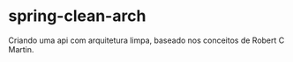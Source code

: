 # spring-clean-arch
Criando uma api com arquitetura limpa, baseado nos conceitos de Robert C Martin.
